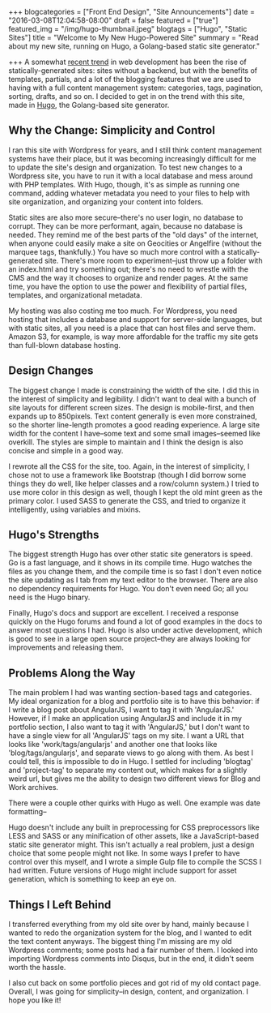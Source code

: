 +++
blogcategories = ["Front End Design", "Site Announcements"]
date = "2016-03-08T12:04:58-08:00"
draft = false
featured = ["true"]
featured_img = "/img/hugo-thumbnail.jpeg"
blogtags = ["Hugo", "Static Sites"]
title = "Welcome to My New Hugo-Powered Site"
summary = "Read about my new site, running on Hugo, a Golang-based static site generator."

+++
A somewhat [recent trend](https://www.google.com/trends/explore#q=static%20site%20generator) in web development has been the rise of statically-generated sites: sites without a backend, but with the benefits of templates, partials, and a lot of the blogging features that we are used to having with a full content management system: categories, tags, pagination, sorting, drafts, and so on. I decided to get in on the trend with this site, made in [Hugo](https://gohugo.io/), the Golang-based site generator.

## Why the Change: Simplicity and Control

I ran this site with Wordpress for years, and I still think content management systems have their place, but it was becoming increasingly difficult for me to update the site's design and organization. To test new changes to a Wordpress site, you have to run it with a local database and mess around with PHP templates. With Hugo, though, it's as simple as running one command, adding whatever metadata you need to your files to help with site organization, and organizing your content into folders.

Static sites are also more secure–there's no user login, no database to corrupt. They can be more performant, again, because no database is needed. They remind me of the best parts of the "old days" of the internet, when anyone could easily make a site on Geocities or Angelfire (without the marquee tags, thankfully.) You have so much more control with a statically-generated site.  There's more room to experiment–just throw up a folder with an index.html and try something out; there's no need to wrestle with the CMS and the way it chooses to organize and render pages. At the same time, you have the option to use the power and flexibility of partial files, templates, and organizational metadata.

My hosting was also costing me too much. For Wordpress, you need hosting that includes a database and support for server-side languages, but with static sites, all you need is a place that can host files and serve them. Amazon S3, for example, is way more affordable for the traffic my site gets than full-blown database hosting.

## Design Changes

The biggest change I made is constraining the width of the site. I did this in the interest of simplicity and legibility. I didn't want to deal with a bunch of site layouts for different screen sizes. The design is mobile-first, and then expands up to 850pixels. Text content generally is even more constrained, so the shorter line-length promotes a good reading experience. A large site width for the content I have–some text and some small images–seemed like overkill. The styles are simple to maintain and I think the design is also concise and simple in a good way.

I rewrote all the CSS for the site, too. Again, in the interest of simplicity, I chose not to use a framework like Bootstrap (though I did borrow some things they do well, like helper classes and a row/column system.) I tried to use more color in this design as well, though I kept the old mint green as the primary color. I used SASS to generate the CSS, and tried to organize it intelligently, using variables and mixins.

## Hugo's Strengths

The biggest strength Hugo has over other static site generators is speed. Go is a fast language, and it shows in its compile time. Hugo watches the files as you change them, and the compile time is so fast I don't even notice the site updating as I tab from my text editor to the browser. There are also no dependency requirements for Hugo. You don't even need Go; all you need is the Hugo binary.

Finally, Hugo's docs and support are excellent. I received a response quickly on the Hugo forums and found a lot of good examples in the docs to answer most questions I had. Hugo is also under active development, which is good to see in a large open source project–they are always looking for improvements and releasing them.

## Problems Along the Way

The main problem I had was wanting section-based tags and categories. My ideal organization for a blog and portfolio site is to have this behavior: if I write a blog post about AngularJS, I want to tag it with 'AngularJS.' However, if I make an application using AngularJS and include it in my portfolio section, I also want to tag it with 'AngularJS,' but I don't want to have a single view for all 'AngularJS' tags on my site. I want a URL that looks like 'work/tags/angularjs' and another one that looks like 'blog/tags/angularjs', and separate views to go along with them. As best I could tell, this is impossible to do in Hugo. I settled for including 'blogtag' and 'project-tag' to separate my content out, which makes for a slightly weird url, but gives me the ability to design two different views for Blog and Work archives.

There were a couple other quirks with Hugo as well. One example was date formatting–

Hugo doesn't include any built in preprocessing for CSS preprocessors like LESS and SASS or any minification of other assets, like a JavaScript-based static site generator might. This isn't actually a real problem, just a design choice that some people might not like. In some ways I prefer to have control over this myself, and I wrote a simple Gulp file to compile the SCSS I had written. Future versions of Hugo might include support for asset generation, which is something to keep an eye on.

## Things I Left Behind

I transferred everything from my old site over by hand, mainly because I wanted to redo the organization system for the blog, and I wanted to edit the text content anyways. The biggest thing I'm missing are my old Wordpress comments; some posts had a fair number of them. I looked into importing Wordpress comments into Disqus, but in the end, it didn't seem worth the hassle.

I also cut back on some portfolio pieces and got rid of my old contact page. Overall, I was going for simplicity–in design, content, and organization. I hope you like it!

